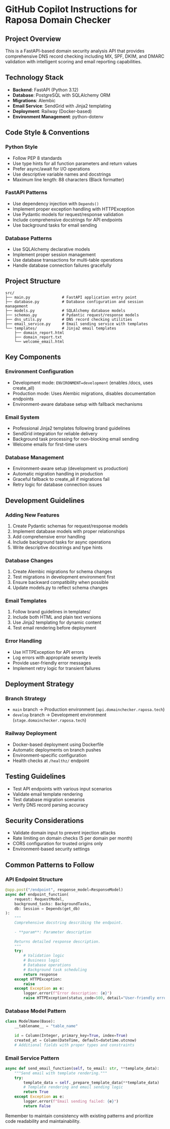 # GitHub Copilot Instructions for Raposa Domain Checker

## Project Overview
This is a FastAPI-based domain security analysis API that provides comprehensive DNS record checking including MX, SPF, DKIM, and DMARC validation with intelligent scoring and email reporting capabilities.

## Technology Stack
- **Backend**: FastAPI (Python 3.12)
- **Database**: PostgreSQL with SQLAlchemy ORM
- **Migrations**: Alembic
- **Email Service**: SendGrid with Jinja2 templating
- **Deployment**: Railway (Docker-based)
- **Environment Management**: python-dotenv

## Code Style & Conventions

### Python Style
- Follow PEP 8 standards
- Use type hints for all function parameters and return values
- Prefer async/await for I/O operations
- Use descriptive variable names and docstrings
- Maximum line length: 88 characters (Black formatter)

### FastAPI Patterns
- Use dependency injection with `Depends()`
- Implement proper exception handling with HTTPException
- Use Pydantic models for request/response validation
- Include comprehensive docstrings for API endpoints
- Use background tasks for email sending

### Database Patterns
- Use SQLAlchemy declarative models
- Implement proper session management
- Use database transactions for multi-table operations
- Handle database connection failures gracefully

## Project Structure
```
src/
├── main.py              # FastAPI application entry point
├── database.py          # Database configuration and session management
├── models.py            # SQLAlchemy database models
├── schemas.py           # Pydantic request/response models
├── dns_utils.py         # DNS record checking utilities
├── email_service.py     # Email sending service with templates
└── templates/           # Jinja2 email templates
    ├── domain_report.html
    ├── domain_report.txt
    └── welcome_email.html
```

## Key Components

### Environment Configuration
- Development mode: `ENVIRONMENT=development` (enables /docs, uses create_all)
- Production mode: Uses Alembic migrations, disables documentation endpoints
- Environment-aware database setup with fallback mechanisms

### Email System
- Professional Jinja2 templates following brand guidelines
- SendGrid integration for reliable delivery
- Background task processing for non-blocking email sending
- Welcome emails for first-time users

### Database Management
- Environment-aware setup (development vs production)
- Automatic migration handling in production
- Graceful fallback to create_all if migrations fail
- Retry logic for database connection issues

## Development Guidelines

### Adding New Features
1. Create Pydantic schemas for request/response models
2. Implement database models with proper relationships
3. Add comprehensive error handling
4. Include background tasks for async operations
5. Write descriptive docstrings and type hints

### Database Changes
1. Create Alembic migrations for schema changes
2. Test migrations in development environment first
3. Ensure backward compatibility when possible
4. Update models.py to reflect schema changes

### Email Templates
1. Follow brand guidelines in templates/
2. Include both HTML and plain text versions
3. Use Jinja2 templating for dynamic content
4. Test email rendering before deployment

### Error Handling
- Use HTTPException for API errors
- Log errors with appropriate severity levels
- Provide user-friendly error messages
- Implement retry logic for transient failures

## Deployment Strategy

### Branch Strategy
- `main` branch → Production environment (`api.domainchecker.raposa.tech`)
- `develop` branch → Development environment (`stage.domainchecker.raposa.tech`)

### Railway Deployment
- Docker-based deployment using Dockerfile
- Automatic deployments on branch pushes
- Environment-specific configuration
- Health checks at `/healthz/` endpoint

## Testing Guidelines
- Test API endpoints with various input scenarios
- Validate email template rendering
- Test database migration scenarios
- Verify DNS record parsing accuracy

## Security Considerations
- Validate domain input to prevent injection attacks
- Rate limiting on domain checks (5 per domain per month)
- CORS configuration for trusted origins only
- Environment-based security settings

## Common Patterns to Follow

### API Endpoint Structure
```python
@app.post("/endpoint", response_model=ResponseModel)
async def endpoint_function(
    request: RequestModel,
    background_tasks: BackgroundTasks,
    db: Session = Depends(get_db)
):
    """
    Comprehensive docstring describing the endpoint.
    
    - **param**: Parameter description
    
    Returns detailed response description.
    """
    try:
        # Validation logic
        # Business logic
        # Database operations
        # Background task scheduling
        return response
    except HTTPException:
        raise
    except Exception as e:
        logger.error(f"Error description: {e}")
        raise HTTPException(status_code=500, detail="User-friendly error message")
```

### Database Model Pattern
```python
class ModelName(Base):
    __tablename__ = "table_name"
    
    id = Column(Integer, primary_key=True, index=True)
    created_at = Column(DateTime, default=datetime.utcnow)
    # Additional fields with proper types and constraints
```

### Email Service Pattern
```python
async def send_email_function(self, to_email: str, **template_data):
    """Send email with template rendering."""
    try:
        template_data = self._prepare_template_data(**template_data)
        # Template rendering and email sending logic
        return True
    except Exception as e:
        logger.error(f"Email sending failed: {e}")
        return False
```

Remember to maintain consistency with existing patterns and prioritize code readability and maintainability.
